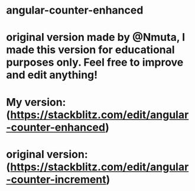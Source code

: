 # angular-counter-enhanced
# original version made by @Nmuta, I made this version for educational purposes only. Feel free to improve and edit anything!
# My version: (https://stackblitz.com/edit/angular-counter-enhanced)
# original version: (https://stackblitz.com/edit/angular-counter-increment)

